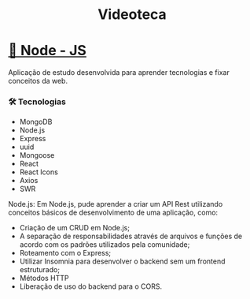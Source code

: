 <h1 align="center">Videoteca</h1>

<h1>
    <a href="https://pt-br.reactjs.org/">🔗 Node - JS</a>
</h1>

<p>Aplicação de estudo desenvolvida para aprender tecnologias e fixar conceitos da web.</p>


### 🛠 Tecnologias

 - MongoDB
 - Node.js
 - Express
 - uuid
 - Mongoose
 - React
 - React Icons
 - Axios
 - SWR

Node.js:
Em Node.js, pude aprender a criar um API Rest utilizando conceitos básicos de desenvolvimento de uma aplicação, como:

 - Criação de um CRUD em Node.js;
 - A separação de responsabilidades através de arquivos e funções de acordo com os padrões utilizados pela comunidade;
 - Roteamento com o Express;
 - Utilizar Insomnia para desenvolver o backend sem um frontend estruturado;
 - Métodos HTTP
 - Liberação de uso do backend para o CORS.
